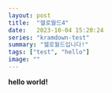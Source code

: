 ```yaml
---
layout: post
title:  "헬로월드4"
date:   2023-10-04 15:20:24
series: "kramdown-test"
summary: "헬로월드입니다!"
tags: ["test", "hello"]
image: ""
---
```


**hello world!**
